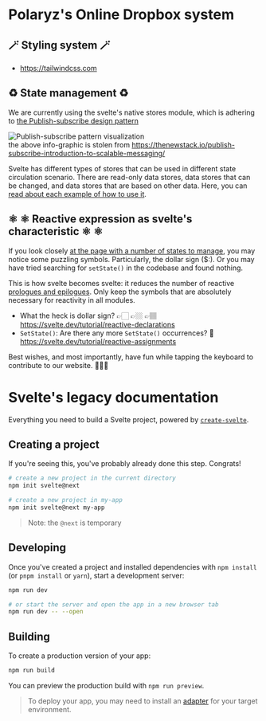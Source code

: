 # Polaryz's Online Dropbox system

## 🪄 Styling system 🪄

- https://tailwindcss.com

## ♻️ State management ♻️

We are currently using the svelte's native stores module, which is adhering to [the Publish-subscribe design pattern](https://en.wikipedia.org/wiki/Publish–subscribe_pattern)

![Publish-subscribe pattern visualization](https://cdn.thenewstack.io/media/2020/07/24f1f6ae-ably1.png)
<br /> the above info-graphic is stolen from https://thenewstack.io/publish-subscribe-introduction-to-scalable-messaging/

Svelte has different types of stores that can be used in different state circulation scenario. There are read-only data stores, data stores that can be changed, and data stores that are based on other data. Here, you can [read about each example of how to use it](https://svelte.dev/tutorial/writable-stores).

## ⚛️ ⚛️ Reactive expression as svelte's characteristic ⚛️ ⚛️

If you look closely [at the page with a number of states to manage](src/routes/Profile.svelte), you may notice some puzzling symbols. Particularly, the dollar sign ($:). Or you may have tried searching for `setState()` in the codebase and found nothing.

This is how svelte becomes svelte: it reduces the number of reactive [prologues and epilogues](https://en.wikipedia.org/wiki/Function_prologue_and_epilogue). Only keep the symbols that are absolutely necessary for reactivity in all modules.

- What the heck is dollar sign? 👉🏻 👉🏼 👉🏽 https://svelte.dev/tutorial/reactive-declarations
- `SetState()`: Are there any more `SetState()` occurrences? 💾 https://svelte.dev/tutorial/reactive-assignments

Best wishes, and most importantly, have fun while tapping the keyboard to contribute to our website. 💓💗💖

# Svelte's legacy documentation

Everything you need to build a Svelte project, powered by [`create-svelte`](https://github.com/sveltejs/kit/tree/master/packages/create-svelte).

## Creating a project

If you're seeing this, you've probably already done this step. Congrats!

```bash
# create a new project in the current directory
npm init svelte@next

# create a new project in my-app
npm init svelte@next my-app
```

> Note: the `@next` is temporary

## Developing

Once you've created a project and installed dependencies with `npm install` (or `pnpm install` or `yarn`), start a development server:

```bash
npm run dev

# or start the server and open the app in a new browser tab
npm run dev -- --open
```

## Building

To create a production version of your app:

```bash
npm run build
```

You can preview the production build with `npm run preview`.

> To deploy your app, you may need to install an [adapter](https://kit.svelte.dev/docs/adapters) for your target environment.
